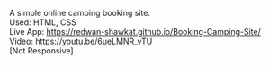 A simple online camping booking site. <br>
Used: HTML, CSS <br>
Live App: https://redwan-shawkat.github.io/Booking-Camping-Site/ <br>
Video: https://youtu.be/6ueLMNR_vTU <br>
[Not Responsive]
